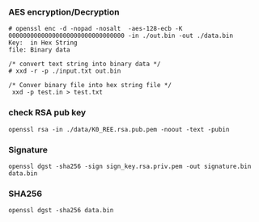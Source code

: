 ### AES encryption/Decryption
```
# openssl enc -d -nopad -nosalt  -aes-128-ecb -K 00000000000000000000000000000000 -in ./out.bin -out ./data.bin
Key:  in Hex String
file: Binary data

/* convert text string into binary data */
# xxd -r -p ./input.txt out.bin

/* Conver binary file into hex string file */
 xxd -p test.in > test.txt
```

### check RSA pub key
```
openssl rsa -in ./data/K0_REE.rsa.pub.pem -noout -text -pubin
```

### Signature
```
openssl dgst -sha256 -sign sign_key.rsa.priv.pem -out signature.bin data.bin
```

### SHA256
```
openssl dgst -sha256 data.bin
```
